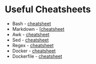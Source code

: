 # Useful Cheatsheets 

 * Bash - <a href="https://devhints.io/bash" target="_blank">cheatsheet</a>
 * Markdown - [<a href="https://readme.directual.com/data/data-types/markdown-cheatsheet" target="_blank">cheatsheet</a>
 * Awk - <a href="https://www.shortcutfoo.com/app/dojos/awk/cheatsheet" target="_blank">cheatsheet</a>
 * Sed - <a href="https://quickref.me/sed" target="_blank">cheatsheet</a>
 * Regex - <a href="https://quickref.me/regex" target="_blank">cheatsheet</a>
 * Docker - <a href="https://quickref.me/docker" target="_blank">cheatsheet</a>
 * Dockerfile - <a href="https://lzone.de/cheat-sheet/Dockerfile" target="_blank">cheatsheet</a>

